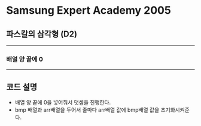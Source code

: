 Samsung Expert Academy 2005
=============
파스칼의 삼각형 (D2)
---------------
- - -
### 배열 양 끝에 0
- - -
## 코드 설명
- 배열 양 끝에 0을 넣어줘서 덧셈을 진행한다.
- bmp 배열과 arr배열을 두어서 줄마다 arr배열 값에 bmp배열 값을 초기화시켜준다.
